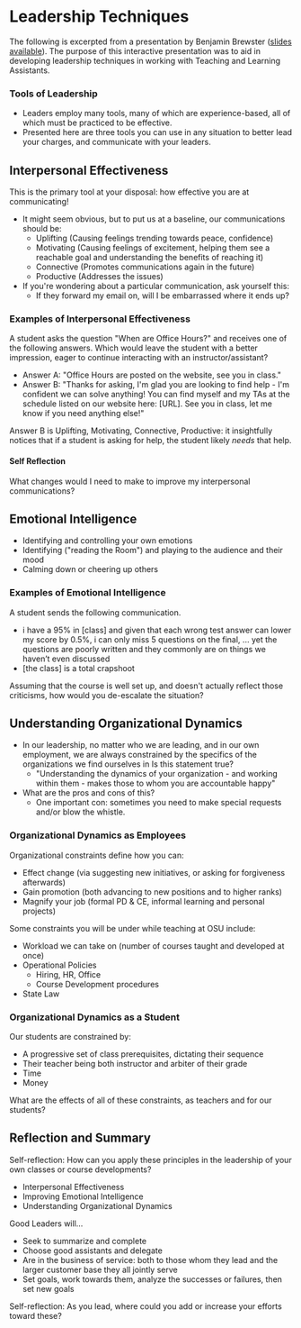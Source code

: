 # Leadership Techniques

The following is excerpted from a presentation by Benjamin Brewster ([slides available](./docs/Training_LeadershipTools.pdf)). The purpose of this interactive presentation was to aid in developing leadership techniques in working with Teaching and Learning Assistants.

### Tools of Leadership

- Leaders employ many tools, many of which are experience-based, all of which must be practiced to be effective.
- Presented here are three tools you can use in any situation to better lead your charges, and communicate with your leaders.

## Interpersonal Effectiveness

This is the primary tool at your disposal: how effective you are at communicating!

- It might seem obvious, but to put us at a baseline, our communications should be:  
  - Uplifting (Causing feelings trending towards peace, confidence)
  - Motivating (Causing feelings of excitement, helping them see a reachable goal
and understanding the benefits of reaching it)
  - Connective (Promotes communications again in the future)
  - Productive (Addresses the issues)
-  If you're wondering about a particular communication, ask yourself this:  
    - If they forward my email on, will I be embarrassed where it ends up?

### Examples of Interpersonal Effectiveness

A student asks the question "When are Office Hours?" and receives one of the following answers.  Which would leave the student with a better impression, eager to continue interacting with an instructor/assistant?

- Answer A: "Office Hours are posted on the website, see you in class."
- Answer B: "Thanks for asking, I'm glad you are looking to find help - I'm confident we can solve anything! You can find myself and my TAs at the schedule listed on our website here: \[URL\]. See you in class, let me know if you need anything else!"

Answer B is Uplifting, Motivating, Connective, Productive: it insightfully notices that if a student is asking for help, the student likely _needs_ that help.

#### Self Reflection

What changes would I need to make to improve my interpersonal communications?

## Emotional Intelligence

- Identifying and controlling your own emotions
- Identifying ("reading the Room") and playing to the audience and their mood
- Calming down or cheering up others

### Examples of Emotional Intelligence

A student sends the following communication.

- i have a 95% in \[class\] and given that each wrong test answer can lower my score by 0.5%, i can only miss 5 questions on the final, ... yet the questions are poorly written and they commonly are on things we haven’t even discussed
- \[the class\] is a total crapshoot

Assuming that the course is well set up, and doesn't actually reflect those criticisms, how would you de-escalate the situation?

## Understanding Organizational Dynamics

- In our leadership, no matter who we are leading, and in our own employment, we are always constrained by the specifics of the organizations we find ourselves in Is this statement true?
  - "Understanding the dynamics of your organization - and working within them - makes those to whom you are accountable happy"
- What are the pros and cons of this?
  - One important con: sometimes you need to make special requests and/or blow the whistle.

### Organizational Dynamics as Employees

Organizational constraints define how you can:

- Effect change (via suggesting new initiatives, or asking for forgiveness
afterwards)
- Gain promotion (both advancing to new positions and to higher ranks)
- Magnify your job (formal PD & CE, informal learning and personal projects)

Some constraints you will be under while teaching at OSU include:

- Workload we can take on (number of courses taught and developed at once)
- Operational Policies
  - Hiring, HR, Office
  - Course Development procedures
- State Law

### Organizational Dynamics as a Student

Our students are constrained by:

- A progressive set of class prerequisites, dictating their sequence
- Their teacher being both instructor and arbiter of their grade
- Time
- Money

What are the effects of all of these constraints, as teachers and for our students?

## Reflection and Summary

Self-reflection: How can you apply these principles in the leadership of your own classes or course developments?

- Interpersonal Effectiveness
- Improving Emotional Intelligence
- Understanding Organizational Dynamics

Good Leaders will...

- Seek to summarize and complete
- Choose good assistants and delegate
- Are in the business of service: both to those whom they lead and the larger customer base they all jointly serve
- Set goals, work towards them, analyze the successes or failures, then set new goals

Self-reflection: As you lead, where could you add or increase your efforts toward these?
